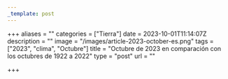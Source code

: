 ```yaml
---
_template: post
---
```




+++
aliases = ""
categories = ["Tierra"]
date = 2023-10-01T11:14:07Z
description = ""
image = "/images/article-2023-october-es.png"
tags = ["2023", "clima", "Octubre"]
title = "Octubre de 2023 en comparación con los octubres de 1922 a 2022"
type = "post"
url = ""

+++
